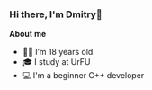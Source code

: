 ### Hi there, I'm Dmitry👋

𝐀𝐛𝐨𝐮𝐭 𝐦𝐞

- 👨‍🎓 I’m 18 years old
- 🎓 I study at UrFU
- 💻 I'm a beginner C++ developer
